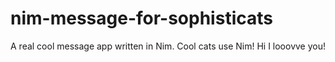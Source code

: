 # nim-message-for-sophisticats
A real cool message app written in Nim. Cool cats use Nim!
Hi I looovve you! 